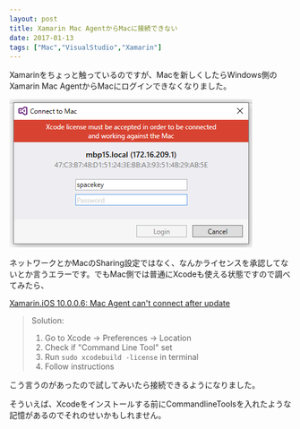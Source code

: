 ```yaml
---
layout: post
title: Xamarin Mac AgentからMacに接続できない
date: 2017-01-13
tags: ["Mac","VisualStudio","Xamarin"]
---
```


Xamarinをちょっと触っているのですが、Macを新しくしたらWindows側のXamarin Mac AgentからMacにログインできなくなりました。

![20170113_macagenterror](20170113_macagenterror.png)

ネットワークとかMacのSharing設定ではなく、なんかライセンスを承認してないとか言うエラーです。でもMac側では普通にXcodeも使える状態ですので調べてみたら、

[Xamarin.iOS 10.0.0.6: Mac Agent can't connect after update](https://forums.xamarin.com/discussion/77704/xamarin-ios-10-0-0-6-mac-agent-cant-connect-after-update)

> Solution:
>
> 1.  Go to Xcode -> Preferences -> Location
> 2.  Check if "Command Line Tool" set
> 3.  Run `sudo xcodebuild -license` in terminal
> 4.  Follow instructions

こう言うのがあったので試してみいたら接続できるようになりました。

そういえば、Xcodeをインストールする前にCommandlineToolsを入れたような記憶があるのでそれのせいかもしれません。